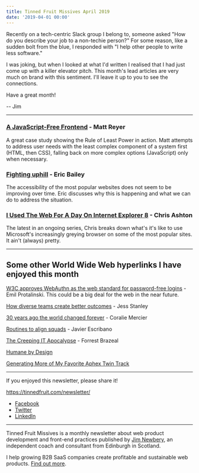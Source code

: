 ```yaml
---
title: Tinned Fruit Missives April 2019
date: '2019-04-01 00:00'
---
```


Recently on a tech-centric Slack group I belong to, someone asked "How do you describe your job to a non-techie person?" For some reason, like a sudden bolt from the blue, I responded with "I help other people to write less software."

I was joking, but when I looked at what I'd written I realised that I had just come up with a killer elevator pitch. This month's lead articles are very much on brand with this sentiment. I'll leave it up to you to see the connections.

Have a great month!

-- Jim

---

### [A JavaScript-Free Frontend](https://dev.to/winduptoy/a-javascript-free-frontend-2d3e) - Matt Reyer

A great case study showing the Rule of Least Power in action. Matt attempts to address user needs with the least complex component of a system first (HTML, then CSS), falling back on more complex options (JavaScript) only when necessary.

### [Fighting uphill](https://ericwbailey.design/writing/2019-03-05-fighting-uphill.html) - Eric Bailey 

The accessibility of the most popular websites does not seem to be improving over time. Eric discusses why this is happening and what we can do to address the situation.

### [I Used The Web For A Day On Internet Explorer 8](https://www.smashingmagazine.com/2019/03/web-on-internet-explorer-ie8/) - Chris Ashton

The latest in an ongoing series, Chris breaks down what's it's like to use Microsoft's increasingly greying browser on some of the most popular sites. It ain't (always) pretty.

---

## Some other World Wide Web hyperlinks I have enjoyed this month

[W3C approves WebAuthn as the web standard for password-free logins](https://venturebeat.com/2019/03/04/w3c-approves-webauthn-as-the-web-standard-for-password-free-logins/) - Emil Protalinski. This could be a big deal for the web in the near future.

[How diverse teams create better outcomes](https://humaan.com/blog/diverse-teams-create-better-outcomes/) - Jess Stanley

[30 years ago the world changed forever](https://www.w3.org/blog/2019/03/30-years-ago-the-world-changed-forever/) - Coralie Mercier

[Routines to align squads](https://nerds.ontruck.com/alignment-between-squads-4a15379b5a09) - Javier Escribano

[The Creeping IT Apocalypse](https://forrestbrazeal.com/2019/01/16/cloud-irregular-the-creeping-it-apocalypse/) - Forrest Brazeal

[Humane by Design](https://humanebydesign.com/)

[Generating More of My Favorite Aphex Twin Track](https://medium.com/@metalex9/generating-more-of-my-favorite-aphex-twin-track-cde9b7ecda3a)

---

If you enjoyed this newsletter, please share it!

https://tinnedfruit.com/newsletter/

* [Facebook](https://v.gd/Yq5MWW)
* [Twitter](https://v.gd/1SYOdJ)
* [LinkedIn](https://v.gd/LevaZh)

---

Tinned Fruit Missives is a monthly newsletter about web product development and front-end practices published by [Jim Newbery](https://tinnedfruit.com), an independent coach and consultant from Edinburgh in Scotland.

I help growing B2B SaaS companies create profitable and sustainable web products. [Find out more](https://tinnedfruit.com).
